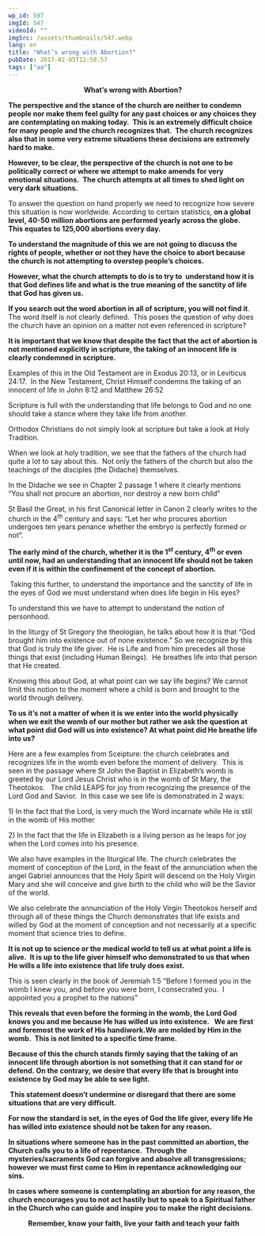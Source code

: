 ```yaml
---
wp_id: 597
imgId: 547
videoId: ""
imgSrc: /assets/thumbnails/547.webp
lang: en
title: "What’s wrong with Abortion?"
pubDate: 2017-02-05T12:58:57
tags: ["aa"]
---
```


<p style="text-align: center;"><strong>What’s wrong with Abortion?</strong></p>
<p style="text-align: left;"><strong>The perspective and the stance of the church are neither to condemn people nor make them feel guilty for any past choices or any choices they are contemplating on making today.  This is an extremely difficult choice for many people and the church recognizes that.  The church recognizes also that in some very extreme situations these decisions are extremely hard to make.</strong></p>
<p><strong>However, to be clear, the perspective of the church is not one to be politically correct or where we attempt to make amends for very emotional situations.  The church attempts at all times to shed light on very dark situations.</strong></p>
<p>To answer the question on hand properly we need to recognize how severe this situation is now worldwide. According to certain statistics, <strong>on a global level, 40-50 million abortions are performed yearly across the globe.  This equates to 125,000 abortions every day.</strong></p>
<p><strong>To understand the magnitude of this we are not going to discuss the rights of people, whether or not they have the choice to abort because the church is not attempting to overstep people’s choices.</strong></p>
<p><strong>However, what the church attempts to do is to try to  understand how it is that God defines life and what is the true meaning of the sanctity of life that God has given us.  </strong></p>
<p><strong>If you search out the word abortion in all of scripture, you will not find it</strong>.  The word itself is not clearly defined.  This poses the question of why does the church have an opinion on a matter not even referenced in scripture?</p>
<p><strong>It is important that we know that despite the fact that the act of abortion is not mentioned explicitly in scripture, the taking of an innocent life is clearly condemned in scripture.  </strong></p>
<p>Examples of this in the Old Testament are in Exodus 20:13, or in Leviticus 24:17.  In the New Testament, Christ Himself condemns the taking of an innocent of life in John 8:12 and Matthew 26:52</p>
<p>Scripture is full with the understanding that life belongs to God and no one should take a stance where they take life from another.</p>
<p>Orthodox Christians do not simply look at scripture but take a look at Holy Tradition.</p>
<p>When we look at holy tradition, we see that the fathers of the church had quite a lot to say about this.  Not only the fathers of the church but also the teachings of the disciples (the Didache) themselves.</p>
<p>In the Didache we see in Chapter 2 passage 1 where it clearly mentions “You shall not procure an abortion, nor destroy a new born child”</p>
<p>St Basil the Great, in his first Canonical letter in Canon 2 clearly writes to the church in the 4<sup>th</sup> century and says: “Let her who procures abortion undergoes ten years penance whether the embryo is perfectly formed or not”.</p>
<p><strong>The early mind of the church, whether it is the 1<sup>st</sup> century, 4<sup>th</sup> or even until now, had an understanding that an innocent life should not be taken even if it is within the confinement of the concept of abortion.  </strong></p>
<p><strong> </strong>Taking this further, to understand the importance and the sanctity of life in the eyes of God we must understand when does life begin in His eyes?</p>
<p>To understand this we have to attempt to understand the notion of personhood.</p>
<p>In the liturgy of St Gregory the theologian, he talks about how it is that “God brought him into existence out of none existence.” So we recognize by this that God is truly the life giver.  He is Life and from him precedes all those things that exist (including Human Beings).  He breathes life into that person that He created.</p>
<p>Knowing this about God, at what point can we say life begins? We cannot limit this notion to the moment where a child is born and brought to the world through delivery.</p>
<p><strong>To us it’s not a matter of when it is we enter into the world physically when we exit the womb of our mother but rather we ask the question at what point did God will us into existence? At what point did He breathe life into us?</strong></p>
<p>Here are a few examples from Sceipture: the church celebrates and recognizes life in the womb even before the moment of delivery.  This is seen in the passage where St John the Baptist in Elizabeth’s womb is greeted by our Lord Jesus Christ who is in the womb of St Mary, the Theotokos.   The child LEAPS for joy from recognizing the presence of the Lord God and Savior.  In this case we see life is demonstrated in 2 ways:</p>
<p>1) In the fact that the Lord, is very much the Word incarnate while He is still in the womb of His mother</p>
<p>2) In the fact that the life in Elizabeth is a living person as he leaps for joy when the Lord comes into his presence.</p>
<p>We also have examples in the liturgical life. The church celebrates the moment of conception of the Lord, in the feast of the annunciation when the angel Gabriel announces that the Holy Spirit will descend on the Holy Virgin Mary and she will conceive and give birth to the child who will be the Savior of the world.</p>
<p>We also celebrate the annunciation of the Holy Virgin Theotokos herself and through all of these things the Church demonstrates that life exists and willed by God at the moment of conception and not necessarily at a specific moment that science tries to define.</p>
<p><strong>It is not up to science or the medical world to tell us at what point a life is alive.  It is up to the life giver himself who demonstrated to us that when He wills a life into existence that life truly does exist.</strong></p>
<p>This is seen clearly in the book of Jeremiah 1:5 “Before I formed you in the womb I knew you, and before you were born, I consecrated you.  I appointed you a prophet to the nations”</p>
<p><strong>This reveals that even before the forming in the womb, the Lord God knows you and me because He has willed us into existence.   We are first and foremost the work of His handiwork.We are molded by Him in the womb.  This is not limited to a specific time frame.</strong></p>
<p><strong>Because of this the church stands firmly saying that the taking of an innocent life through abortion is not something that it can stand for or defend. On the contrary, we desire that every life that is brought into existence by God may be able to see light.</strong></p>
<p><strong> </strong><strong>This statement doesn’t undermine or disregard that there are some situations that are very difficult.  </strong></p>
<p><strong>For now the standard is set, in the eyes of God the life giver, every life He has willed into existence should not be taken for any reason. </strong></p>
<p><strong>In situations where someone has in the past committed an abortion, the Church calls you to a life of repentance.  Through the mysteries/sacraments God can forgive and absolve all transgressions; however we must first come to Him in repentance acknowledging our sins.  </strong></p>
<p><strong>In cases where someone is contemplating an abortion for any reason, the church encourages you to not act hastily but to speak to a Spiritual father in the Church who can guide and inspire you to make the right decisions.   </strong></p>
<p style="text-align: center;"><strong> </strong><strong>Remember, know your faith, live your faith and teach your faith</strong></p>
<p>&nbsp;</p>
<p>&nbsp;</p>
<p>&nbsp;</p>
<p>&nbsp;</p>
